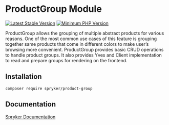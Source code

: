 # ProductGroup Module
[![Latest Stable Version](https://poser.pugx.org/spryker/product-group/v/stable.svg)](https://packagist.org/packages/spryker/product-group)
[![Minimum PHP Version](https://img.shields.io/badge/php-%3E%3D%208.0-8892BF.svg)](https://php.net/)

ProductGroup allows the grouping of multiple abstract products for various reasons. One of the most common use cases of this feature is grouping together same products that come in different colors to make user’s browsing more convenient. ProductGroup provides basic CRUD operations to handle product groups. It also provides Yves and Client implementation to read and prepare groups for rendering on the frontend.

## Installation

```
composer require spryker/product-group
```

## Documentation

[Spryker Documentation](https://docs.spryker.com)

